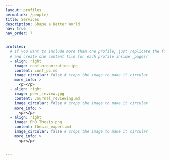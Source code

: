 ```yaml
---
layout: profiles
permalink: /people/
title: Services
description: Shape a Better World
nav: true
nav_order: 7


profiles:
  # if you want to include more than one profile, just replicate the following block
  # and create one content file for each profile inside _pages/
  - align: right
    image: conf-organization.jpg
    content: conf_pc.md
    image_circular: false # crops the image to make it circular
    more_info: >
      <p></p>
  - align: right
    image: peer_review.jpg
    content: Journal_reviewing.md
    image_circular: false # crops the image to make it circular
    more_info: >
      <p></p>     
  - align: right
    image: PhD_Thesis.png
    content: thesis_expert.md
    image_circular: false # crops the image to make it circular
    more_info: >
      <p></p>           

      
---
```

